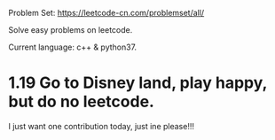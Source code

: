 Problem Set: https://leetcode-cn.com/problemset/all/

Solve easy problems on leetcode.

Current language: c++ & python37.

# 1.19 Go to Disney land, play happy, but do no leetcode.
I just want one contribution today, just ine please!!!
